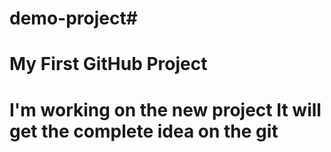 # demo-project#
# My First GitHub Project
# I'm working on the new project It will get the complete idea on the git

